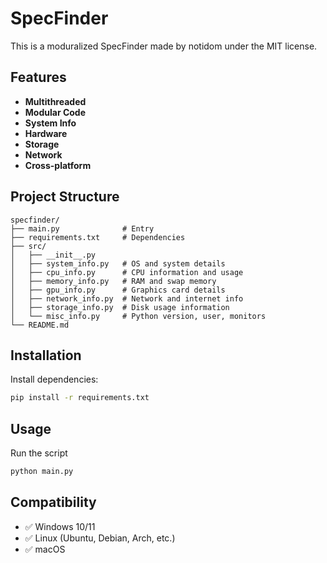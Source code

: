 # SpecFinder

This is a moduralized SpecFinder made by notidom under the MIT license.

## Features

- **Multithreaded**
- **Modular Code**
- **System Info**
- **Hardware**
- **Storage**
- **Network**
- **Cross-platform**

## Project Structure

```
specfinder/
├── main.py              # Entry  
├── requirements.txt     # Dependencies
├── src/
│   ├── __init__.py
│   ├── system_info.py   # OS and system details
│   ├── cpu_info.py      # CPU information and usage
│   ├── memory_info.py   # RAM and swap memory
│   ├── gpu_info.py      # Graphics card details
│   ├── network_info.py  # Network and internet info
│   ├── storage_info.py  # Disk usage information
│   └── misc_info.py     # Python version, user, monitors
└── README.md
```

## Installation

Install dependencies:

```bash
pip install -r requirements.txt
```

## Usage

Run the script

```bash
python main.py
```


## Compatibility

- ✅ Windows 10/11
- ✅ Linux (Ubuntu, Debian, Arch, etc.)  
- ✅ macOS 

